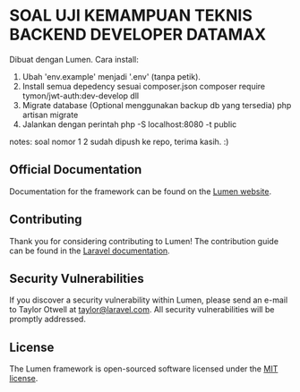 # SOAL UJI KEMAMPUAN TEKNIS BACKEND DEVELOPER DATAMAX

Dibuat dengan Lumen. Cara install:
1. Ubah 'env.example' menjadi '.env' (tanpa petik).
2. Install semua depedency sesuai composer.json
    composer require tymon/jwt-auth:dev-develop
    dll
3. Migrate database (Optional menggunakan backup db yang tersedia)
    php artisan migrate
4. Jalankan dengan perintah
    php -S localhost:8080 -t public

notes: soal nomor 1 2 sudah dipush ke repo, terima kasih. :)

## Official Documentation

Documentation for the framework can be found on the [Lumen website](https://lumen.laravel.com/docs).

## Contributing

Thank you for considering contributing to Lumen! The contribution guide can be found in the [Laravel documentation](https://laravel.com/docs/contributions).

## Security Vulnerabilities

If you discover a security vulnerability within Lumen, please send an e-mail to Taylor Otwell at taylor@laravel.com. All security vulnerabilities will be promptly addressed.

## License

The Lumen framework is open-sourced software licensed under the [MIT license](https://opensource.org/licenses/MIT).
